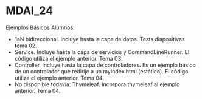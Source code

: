 # MDAI_24
 Ejemplos Básicos Alumnos:
 - 1aN bidireccional. Incluye hasta la capa de datos. Tests diapositivas tema 02.
 - Service. Incluye hasta la capa de servicios y CommandLineRunner. El código utiliza el ejemplo anterior. Tema 03.
 - Controller. Incluye hasta la capa de controladores. Es un ejemplo básico de un controlador que redirije a un myIndex.html (estático). El código utiliza el ejemplo anterior. Tema 04.
 - No disponible todavía: Thymeleaf. Incorpora thymeleaf al ejemplo anterior. Tema 04.
 
